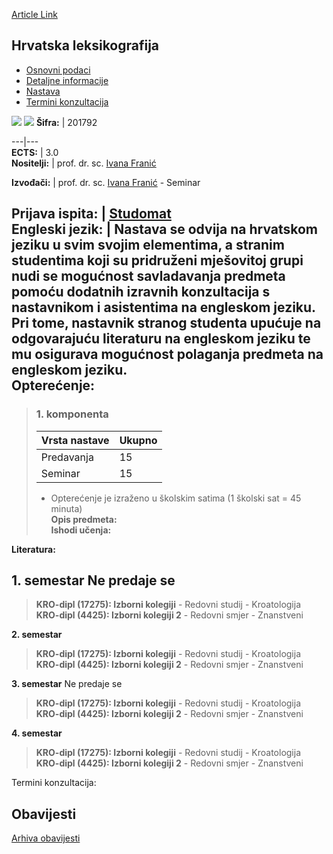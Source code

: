[Article Link](https://www.fhs.hr/predmet/hrvlek)

## Hrvatska leksikografija
  * [Osnovni podaci](https://www.fhs.hr/predmet/hrvlek#v1id-523757_624775_1_0 "Osnovni podaci")
  * [Detaljne informacije](https://www.fhs.hr/predmet/hrvlek#v1id-523757_624775_1_1 "Detaljne informacije")
  * [Nastava](https://www.fhs.hr/predmet/hrvlek#v1id-523757_624775_1_2 "Nastava")
  * [Termini konzultacija](https://www.fhs.hr/predmet/hrvlek#v1id-523757_624775_1_3 "Termini konzultacija")


[![](https://www.fhs.hr/img/flags/gif/hr.gif)](https://www.fhs.hr/predmet/hrvlek) [![](https://www.fhs.hr/img/flags/gif/gb.gif)](https://www.fhs.hr/en/course/crolex)
**Šifra:** |  201792  
  
---|---  
**ECTS:** |  3.0   
**Nositelji:** |  prof. dr. sc. [Ivana Franić](https://www.fhs.hr/djelatnik/ivana.franic)   
  
**Izvođači:** |  prof. dr. sc. [Ivana Franić](https://www.fhs.hr/djelatnik/ivana.franic) - Seminar  
  
**Prijava ispita:** |  [Studomat](http://www.isvu.hr/studomat)  
**Engleski jezik:** |  Nastava se odvija na hrvatskom jeziku u svim svojim elementima, a stranim studentima koji su pridruženi mješovitoj grupi nudi se mogućnost savladavanja predmeta pomoću dodatnih izravnih konzultacija s nastavnikom i asistentima na engleskom jeziku. Pri tome, nastavnik stranog studenta upućuje na odgovarajuću literaturu na engleskom jeziku te mu osigurava mogućnost polaganja predmeta na engleskom jeziku.   
**Opterećenje:**  
---  
> ### 1. komponenta
> | Vrsta nastave | Ukupno  
> ---|---  
> Predavanja | 15  
> Seminar | 15  
> * Opterećenje je izraženo u školskim satima (1 školski sat = 45 minuta)   
**Opis predmeta:**  
> **Ishodi učenja:**  

  
**Literatura:**  

  
**1. semestar** Ne predaje se  
---  
> **KRO-dipl (17275): Izborni kolegiji** - Redovni studij - Kroatologija  
>  **KRO-dipl (4425): Izborni kolegiji 2** - Redovni smjer - Znanstveni  
>   
  
**2. semestar**  
> **KRO-dipl (17275): Izborni kolegiji** - Redovni studij - Kroatologija  
>  **KRO-dipl (4425): Izborni kolegiji 2** - Redovni smjer - Znanstveni  
>   
  
**3. semestar** Ne predaje se  
> **KRO-dipl (17275): Izborni kolegiji** - Redovni studij - Kroatologija  
>  **KRO-dipl (4425): Izborni kolegiji 2** - Redovni smjer - Znanstveni  
>   
  
**4. semestar**  
> **KRO-dipl (17275): Izborni kolegiji** - Redovni studij - Kroatologija  
>  **KRO-dipl (4425): Izborni kolegiji 2** - Redovni smjer - Znanstveni  
>   
Termini konzultacija: 


## Obavijesti
[Arhiva obavijesti](https://www.fhs.hr/predmet/hrvlek?@=218kx#news_116468 "Arhiva obavijesti")
